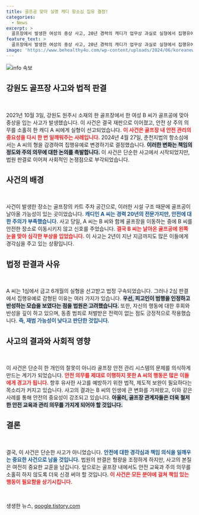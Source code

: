 ```yaml
---
title: 골프공 맞아 실명 캐디 항소심 집유 결정!
categories:
  - News
excerpt: >
  골프장에서 발생한 여성의 중상 사고, 20년 경력의 캐디가 업무상 과실로 실형에서 집행유예로 감형! 법정에서 드러난 진실과 반전은? 클릭해 확인하세요!
feature_text: >
  골프장에서 발생한 여성의 중상 사고, 20년 경력의 캐디가 업무상 과실로 실형에서 집행유예로 감형! 법정에서 드러난 진실과 반전은? 클릭해 확인하세요!
image: 'https://www.behealthy4u.com/wp-content/uploads/2024/06/koreanews.jpg'
---
```


<p><img src="https://www.behealthy4u.com/wp-content/uploads/2024/06/koreanews.jpg" alt="info 속보" /></p>

<h2 data-ke-size="size26">강원도 골프장 사고와 법적 판결</h2>

<p data-ke-size="size16">&nbsp;</p> 

<p>2021년 10월 3일, 강원도 원주시 소재의 한 골프장에서 한 여성 B 씨가 골프공에 맞아 중상을 입는 사고가 발생했습니다. 이 사건은 결국 재판으로 이어졌고, 안전 상 주의 의무를 소홀히 한 캐디 A 씨에게 실형이 선고되었습니다. <b><span style="color: #ee2323;">이 사건은 골프장 내 안전 관리의 중요성을 다시 한 번 일깨워주는 사례입니다.</span></b> 2024년 4월 27일, 춘천지법의 항소심에서는 A 씨의 형을 감경하여 집행유예로 변경하기로 결정했습니다. <b><span style="background-color: #21538527;">이러한 변화는 책임의 정도와 주의 의무에 대한 논의를 촉발합니다.</span></b> 이 사건은 단순한 사고에서 시작되었지만, 법원 판결로 이어져 사회적인 논쟁점으로 부각되었습니다. </p>

<h2 data-ke-size="size26">사건의 배경</h2>

<p data-ke-size="size16">&nbsp;</p>

<p>사건이 발생한 장소는 골프장의 카트 주차 공간으로, 이러한 시설 구조 때문에 골프공이 날아올 가능성이 있는 곳이었습니다. <b><span style="color: #1a5490;">캐디인 A 씨는 경력 20년의 전문가지만, 안전에 대한 주의가 부족했습니다.</span></b> 사고 당일, A 씨는 B 씨와 함께 골프장을 이동하는 중에 B 씨를 안전한 장소로 이동시키지 않고 신호를 주었습니다. <b><span style="color: #ee2323;">결국 B 씨는 날아온 골프공에 왼쪽 눈을 맞아 심각한 부상을 입었습니다.</span></b> 이 사고는 2년이 지난 지금까지도 많은 이들에게 경각심을 주고 있는 상황입니다.</p>

<h2 data-ke-size="size26">법정 판결과 사유</h2>

<p data-ke-size="size16">&nbsp;</p>

<p>A 씨는 1심에서 금고 6개월의 실형을 선고받고 법정 구속되었습니다. 그러나 2심 판결에서 집행유예로 감형된 이유는 여러 가지가 있습니다. <b><span style="background-color: #21538527;">우선, 피고인이 범행을 인정하고 반성하는 모습을 보였다는 점을 법원은 고려했습니다.</span></b> 또한, 자신의 행동에 대한 후회와 반성을 깊이 하고 있으며, 동종 범죄로 처벌받은 전력이 없는 점도 긍정적으로 작용했습니다. <b><span style="color: #1a5490;">즉, 재범 가능성이 낮다고 판단한 것입니다.</span></b></p>

<h2 data-ke-size="size26">사고의 결과와 사회적 영향</h2>

<p data-ke-size="size16">&nbsp;</p>

<p>이 사건은 단순히 한 개인의 잘못이 아니라 골프장 안전 관리 시스템의 문제를 의식하게 만드는 계기가 되었습니다. <b><span style="color: #ee2323;">안전 의무를 제대로 이행하지 못한 A 씨의 행동은 많은 이들에게 경고가 됩니다.</span></b> 향후 유사한 사고를 예방하기 위한 법적, 제도적 보완이 필요하다는 목소리가 커지고 있습니다. 사고의 결과는 B 씨의 인생에 큰 변화를 가져왔고, 이와 같은 사례를 통해 안전의 중요성이 강조되고 있습니다. <b><span style="background-color: #21538527;">아울러, 골프장 관계자들은 더욱 철저한 안전 교육과 관리 의무를 가지게 되어야 할 것입니다.</span></b></p>

<h2 data-ke-size="size26">결론</h2>

<p data-ke-size="size16">&nbsp;</p>

<p>결국, 이 사건은 단순한 사고가 아니었습니다. <b><span style="color: #1a5490;">안전에 대한 경각심과 책임 의식을 일깨우는 중요한 사건으로 남을 것입니다.</span></b> 법원의 판결은 형량을 조정하게 하지만, 사고의 본질은 여전히 중요한 교훈을 남깁니다. 앞으로는 골프장 내에서도 안전 교육과 주의 의무를 소홀히 하지 않도록 더욱 신경 써야 할 것입니다. <b><span style="color: #ee2323;">이 사건은 모든 분야에 걸쳐 책임 있는 행동이 필요함을 상기시킵니다.</span></b> </p>

<p data-ke-size="size16">&nbsp;</p>
생생한 뉴스, <a href="https://qoogle.tistory.com" rel="dofollow">qoogle.tistory.com</a>


